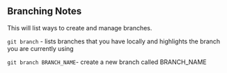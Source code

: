 ## Branching Notes

This will list ways to create and manage branches.

`git branch` - lists branches that you have locally and highlights the branch you are currently using

`git branch BRANCH_NAME`- create a new branch called BRANCH_NAME


